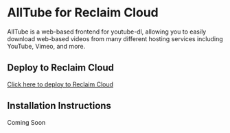# AllTube for Reclaim Cloud
AllTube is a web-based frontend for youtube-dl, allowing you to easily download web-based videos from many different hosting services including YouTube, Vimeo, and more.
## Deploy to Reclaim Cloud
[Click here to deploy to Reclaim Cloud](https://app.my.reclaim.cloud/?app=alltube)

## Installation Instructions
Coming Soon